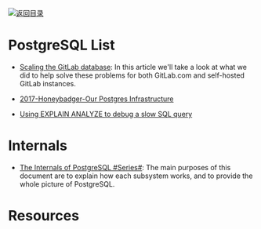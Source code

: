 [![返回目录](https://user-images.githubusercontent.com/5803001/38079637-ff0abcf0-3371-11e8-9b76-ad651620afc7.jpg)](https://github.com/wxyyxc1992/Awesome-Lists)

# PostgreSQL List

- [Scaling the GitLab database](http://hn.premii.com/#/article/15586488): In this article we'll take a look at what we did to help solve these problems for both GitLab.com and self-hosted GitLab instances.

- [2017-Honeybadger-Our Postgres Infrastructure](http://blog.honeybadger.io/our-postgres-infrastructure/)

- [Using EXPLAIN ANALYZE to debug a slow SQL query](http://6me.us/VBTwlM)

# Internals 

- [The Internals of PostgreSQL #Series#](http://www.interdb.jp/pg/index.html): The main purposes of this document are to explain how each subsystem works, and to provide the whole picture of PostgreSQL.

# Resources
